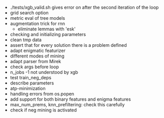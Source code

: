 - ./tests/xgb_valid.sh gives error on after the second iteration of the loop
- grid search option
- metric eval of tree models
- augmentation trick for rnn
    - eliminate lemmas with 'esk'
- checking and initializing parameters
- clean tmp data
- assert that for every solution there is a problem defined
- adapt enigmatic featurizer
- different modes of mining
- adapt parser from Mirek
- check args before loop
- n_jobs -1 not understood by xgb
- test train_neg_deps
- describe parameters
- atp-minimization
- handling errors from os.popen
- add support for both binary features and enigma features
- max_num_prems, knn_prefiltering: check this carefully
- check if neg mining is activated
